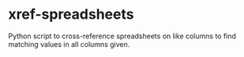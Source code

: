 xref-spreadsheets
=================

Python script to cross-reference spreadsheets on like columns to find matching values in all columns given.